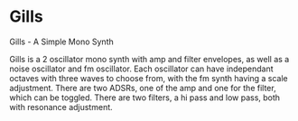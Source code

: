 # Gills
Gills - A Simple Mono Synth 
    
Gills is a 2 oscillator mono synth with amp and filter envelopes, as well as a noise oscillator and fm oscillator.
Each oscillator can have independant octaves with three waves to choose from, with the fm synth having a scale adjustment.
There are two ADSRs, one of the amp and one for the filter, which can be toggled.
There are two filters, a hi pass and low pass, both with resonance adjustment.
